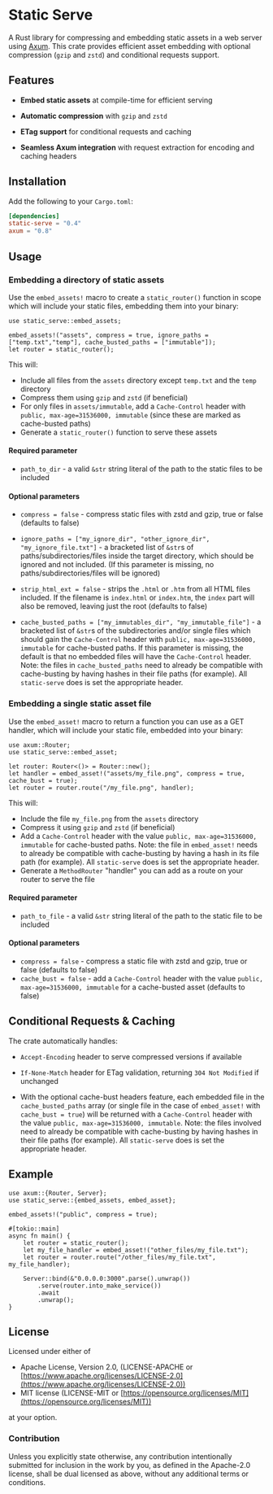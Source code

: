 # Static Serve

A Rust library for compressing and embedding static assets in a web server using [Axum](https://github.com/tokio-rs/axum). This crate provides efficient asset embedding with optional compression (`gzip` and `zstd`) and conditional requests support.

## Features

- **Embed static assets** at compile-time for efficient serving

- **Automatic compression** with `gzip` and `zstd`

- **ETag support** for conditional requests and caching

- **Seamless Axum integration** with request extraction for encoding and caching headers

## Installation

Add the following to your `Cargo.toml`:

```toml
[dependencies]
static-serve = "0.4"
axum = "0.8"
```

## Usage

### Embedding a directory of static assets

Use the `embed_assets!` macro to create a `static_router()` function in scope which will include your static files, embedding them into your binary:

```rust,ignore
use static_serve::embed_assets;

embed_assets!("assets", compress = true, ignore_paths = ["temp.txt","temp"], cache_busted_paths = ["immutable"]);
let router = static_router();
```

This will:

- Include all files from the `assets` directory except `temp.txt` and the `temp` directory
- Compress them using `gzip` and `zstd` (if beneficial)
- For only files in `assets/immutable`, add a `Cache-Control` header with `public, max-age=31536000, immutable` (since these are marked as cache-busted paths)
- Generate a `static_router()` function to serve these assets

#### Required parameter

- `path_to_dir` - a valid `&str` string literal of the path to the static files to be included

#### Optional parameters

- `compress = false` - compress static files with zstd and gzip, true or false (defaults to false)

- `ignore_paths = ["my_ignore_dir", "other_ignore_dir", "my_ignore_file.txt"]` - a bracketed list of `&str`s of paths/subdirectories/files inside the target directory, which should be ignored and not included. (If this parameter is missing, no paths/subdirectories/files will be ignored)

- `strip_html_ext = false` - strips the `.html` or `.htm` from all HTML files included. If the filename is `index.html` or `index.htm`, the `index` part will also be removed, leaving just the root (defaults to false)

- `cache_busted_paths = ["my_immutables_dir", "my_immutable_file"]` - a bracketed list of `&str`s of the subdirectories and/or single files which should gain the `Cache-Control` header with `public, max-age=31536000, immutable` for cache-busted paths. If this parameter is missing, the default is that no embedded files will have the `Cache-Control` header. Note: the files in `cache_busted_paths` need to already be compatible with cache-busting by having hashes in their file paths (for example). All `static-serve` does is set the appropriate header. 

### Embedding a single static asset file

Use the `embed_asset!` macro to return a function you can use as a GET handler, which will include your static file, embedded into your binary:

```rust,ignore
use axum::Router;
use static_serve::embed_asset;

let router: Router<()> = Router::new();
let handler = embed_asset!("assets/my_file.png", compress = true, cache_bust = true);
let router = router.route("/my_file.png", handler);

```

This will:

- Include the file `my_file.png` from the `assets` directory
- Compress it using `gzip` and `zstd` (if beneficial)
- Add a `Cache-Control` header with the value `public, max-age=31536000, immutable` for cache-busted paths. Note: the file in `embed_asset!` needs to already be compatible with cache-busting by having a hash in its file path (for example). All `static-serve` does is set the appropriate header. 
- Generate a `MethodRouter` "handler" you can add as a route on your router to serve the file

#### Required parameter

- `path_to_file` - a valid `&str` string literal of the path to the static file to be included

#### Optional parameters

- `compress = false` - compress a static file with zstd and gzip, true or false (defaults to false)
- `cache_bust = false` - add a `Cache-Control` header with the value `public, max-age=31536000, immutable` for a cache-busted asset (defaults to false)

## Conditional Requests & Caching

The crate automatically handles:

- `Accept-Encoding` header to serve compressed versions if available
- `If-None-Match` header for ETag validation, returning `304 Not Modified` if unchanged

- With the optional cache-bust headers feature, each embedded file in the `cache_busted_paths` array (or single file in the case of `embed_asset!` with `cache_bust = true`) will be returned with a `Cache-Control` header with the value `public, max-age=31536000, immutable`. Note: the files involved need to already be compatible with cache-busting by having hashes in their file paths (for example). All `static-serve` does is set the appropriate header.

## Example

```rust,ignore
use axum::{Router, Server};
use static_serve::{embed_assets, embed_asset};

embed_assets!("public", compress = true);

#[tokio::main]
async fn main() {
    let router = static_router();
    let my_file_handler = embed_asset!("other_files/my_file.txt");
    let router = router.route("/other_files/my_file.txt", my_file_handler);

    Server::bind(&"0.0.0.0:3000".parse().unwrap())
        .serve(router.into_make_service())
        .await
        .unwrap();
}
```

## License

Licensed under either of

- Apache License, Version 2.0, (LICENSE-APACHE or [https://www.apache.org/licenses/LICENSE-2.0](https://www.apache.org/licenses/LICENSE-2.0))
- MIT license (LICENSE-MIT or [https://opensource.org/licenses/MIT](https://opensource.org/licenses/MIT))

at your option.

### Contribution

Unless you explicitly state otherwise, any contribution intentionally submitted for inclusion in the work by you, as defined in the Apache-2.0 license, shall be dual licensed as above, without any additional terms or conditions.
